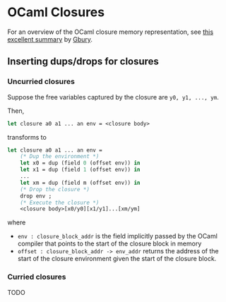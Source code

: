 # OCaml Closures

For an overview of the OCaml closure memory representation, see [this excellent summary](https://github.com/Gbury/ocaml-memgraph/blob/0cc45a10ed488cb9e63d848f61d7c1b7157db1c8/doc/closures.md) by [Gbury](https://github.com/Gbury).

## Inserting dups/drops for closures

### Uncurried closures

Suppose the free variables captured by the closure are `y0, y1, ..., ym`.

Then,
```ocaml
let closure a0 a1 ... an env = <closure body>
```
transforms to
```ocaml
let closure a0 a1 ... an env =
    (* Dup the environment *)
    let x0 = dup (field 0 (offset env)) in
    let x1 = dup (field 1 (offset env)) in 
    ...
    let xm = dup (field m (offset env)) in
    (* Drop the closure *)
    drop env ;
    (* Execute the closure *)
    <closure body>[x0/y0][x1/y1]...[xm/ym]
```
where
- `env : closure_block_addr` is the field implicitly passed by the OCaml compiler that points to the start of the closure block in memory
- `offset : closure_block_addr -> env_addr` returns the address of the start of the closure environment given the start of the closure block.

### Curried closures

TODO
